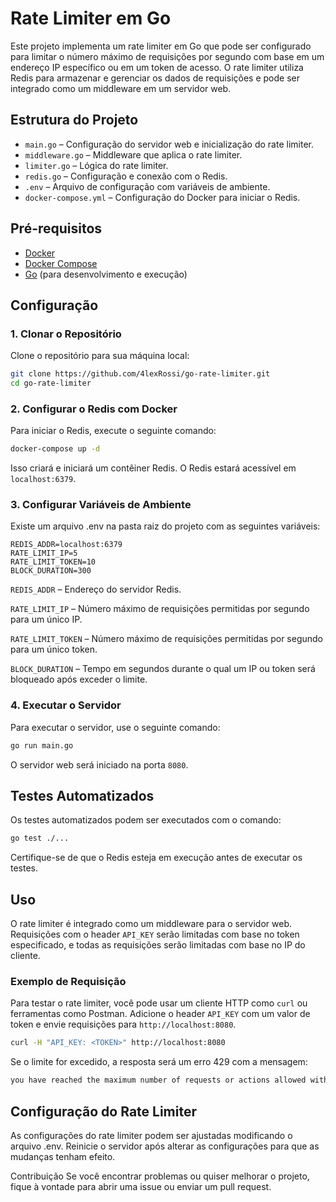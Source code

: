 # Rate Limiter em Go

Este projeto implementa um rate limiter em Go que pode ser configurado para limitar o número máximo de requisições por segundo com base em um endereço IP específico ou em um token de acesso. O rate limiter utiliza Redis para armazenar e gerenciar os dados de requisições e pode ser integrado como um middleware em um servidor web.

## Estrutura do Projeto

- `main.go` – Configuração do servidor web e inicialização do rate limiter.
- `middleware.go` – Middleware que aplica o rate limiter.
- `limiter.go` – Lógica do rate limiter.
- `redis.go` – Configuração e conexão com o Redis.
- `.env` – Arquivo de configuração com variáveis de ambiente.
- `docker-compose.yml` – Configuração do Docker para iniciar o Redis.

## Pré-requisitos

- [Docker](https://www.docker.com/get-started)
- [Docker Compose](https://docs.docker.com/compose/install/)
- [Go](https://golang.org/doc/install) (para desenvolvimento e execução)

## Configuração

### 1. Clonar o Repositório

Clone o repositório para sua máquina local:

```sh
git clone https://github.com/4lexRossi/go-rate-limiter.git
cd go-rate-limiter
```

### 2. Configurar o Redis com Docker

Para iniciar o Redis, execute o seguinte comando:

```sh
docker-compose up -d
```

Isso criará e iniciará um contêiner Redis. O Redis estará acessível em `localhost:6379`.

### 3. Configurar Variáveis de Ambiente

Existe um arquivo .env na pasta raiz do projeto com as seguintes variáveis:

```env
REDIS_ADDR=localhost:6379
RATE_LIMIT_IP=5
RATE_LIMIT_TOKEN=10
BLOCK_DURATION=300
```

`REDIS_ADDR` – Endereço do servidor Redis.

`RATE_LIMIT_IP` – Número máximo de requisições permitidas por segundo para um único IP.

`RATE_LIMIT_TOKEN` – Número máximo de requisições permitidas por segundo para um único token.

`BLOCK_DURATION` – Tempo em segundos durante o qual um IP ou token será bloqueado após exceder o limite.

### 4. Executar o Servidor
Para executar o servidor, use o seguinte comando:

```sh
go run main.go
```

O servidor web será iniciado na porta `8080`.

## Testes Automatizados
Os testes automatizados podem ser executados com o comando:

```sh
go test ./...
```

Certifique-se de que o Redis esteja em execução antes de executar os testes.

## Uso
O rate limiter é integrado como um middleware para o servidor web. Requisições com o header `API_KEY` serão limitadas com base no token especificado, e todas as requisições serão limitadas com base no IP do cliente.

### Exemplo de Requisição
Para testar o rate limiter, você pode usar um cliente HTTP como `curl` ou ferramentas como Postman. Adicione o header `API_KEY` com um valor de token e envie requisições para `http://localhost:8080`.

```sh
curl -H "API_KEY: <TOKEN>" http://localhost:8080
```
Se o limite for excedido, a resposta será um erro 429 com a mensagem:

```css
you have reached the maximum number of requests or actions allowed within a certain time frame
```

## Configuração do Rate Limiter
As configurações do rate limiter podem ser ajustadas modificando o arquivo .env. Reinicie o servidor após alterar as configurações para que as mudanças tenham efeito.

Contribuição
Se você encontrar problemas ou quiser melhorar o projeto, fique à vontade para abrir uma issue ou enviar um pull request.
